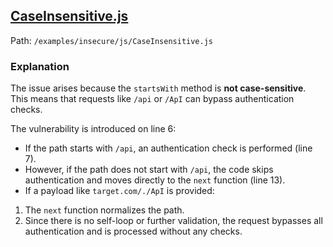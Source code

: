 ## [CaseInsensitive.js](../../examples/insecure/js/CaseInsensitive.js)
Path: `/examples/insecure/js/CaseInsensitive.js`

### Explanation
The issue arises because the `startsWith` method is **not case-sensitive**. This means that requests like `/api` or `/ApI` can bypass authentication checks. 

The vulnerability is introduced on line 6:  
- If the path starts with `/api`, an authentication check is performed (line 7).  
- However, if the path does not start with `/api`, the code skips authentication and moves directly to the `next` function (line 13).  
- If a payload like `target.com/./ApI` is provided:  
1. The `next` function normalizes the path.  
2. Since there is no self-loop or further validation, the request bypasses all authentication and is processed without any checks.